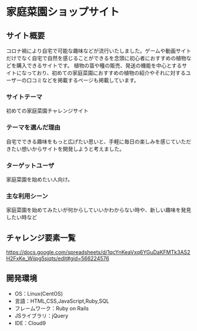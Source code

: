# 家庭菜園ショップサイト


## サイト概要
コロナ禍により自宅で可能な趣味などが流行いたしました。ゲームや動画サイトだけでなく自宅で自然を感じることができるを念頭に初心者におすすめの植物などを購入できるサイトです。
植物の苗や種の販売、発送の機能を中心とするサイトになっており、初めての家庭菜園におすすめの植物の紹介やそれに対するユーザーの口コミなどを掲載するページも掲載しています。

### サイトテーマ
初めての家庭菜園チャレンジサイト

### テーマを選んだ理由
自宅でできる趣味をもっと広げたい思いと、手軽に毎日の楽しみを感じていただきたい想いからサイトを開発しようと考えました。

### ターゲットユーザ
家庭菜園を始めたい人向け。

### 主な利用シーン
家庭菜園を始めてみたいが何からしていいかわからない時や、新しい趣味を発見したい時など



## チャレンジ要素一覧
https://docs.google.com/spreadsheets/d/1qcYnKeaVxq6YGuDaKFMTk3AS2H2FxKe_Wiipg5sjqts/edit#gid=566224576

## 開発環境
- OS：Linux(CentOS)
- 言語：HTML,CSS,JavaScript,Ruby,SQL
- フレームワーク：Ruby on Rails
- JSライブラリ：jQuery
- IDE：Cloud9
